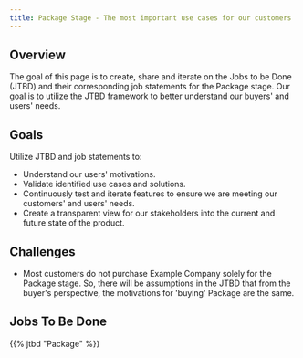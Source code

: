 ```yaml
---
title: Package Stage - The most important use cases for our customers
---
```


## Overview

The goal of this page is to create, share and iterate on the Jobs to be Done (JTBD) and their corresponding job statements for the Package stage. Our goal is to utilize the JTBD framework to better understand our buyers' and users' needs.

## Goals

Utilize JTBD and job statements to:

- Understand our users' motivations.
- Validate identified use cases and solutions.
- Continuously test and iterate features to ensure we are meeting our customers' and users' needs.
- Create a transparent view for our stakeholders into the current and future state of the product.

## Challenges

- Most customers do not purchase Example Company solely for the Package stage. So, there will be assumptions in the JTBD that from the buyer's perspective, the motivations for 'buying' Package are the same.

## Jobs To Be Done

{{% jtbd "Package" %}}
